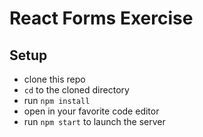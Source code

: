 # React Forms Exercise

## Setup

* clone this repo
* `cd` to the cloned directory
* run `npm install`
* open in your favorite code editor
* run `npm start` to launch the server
